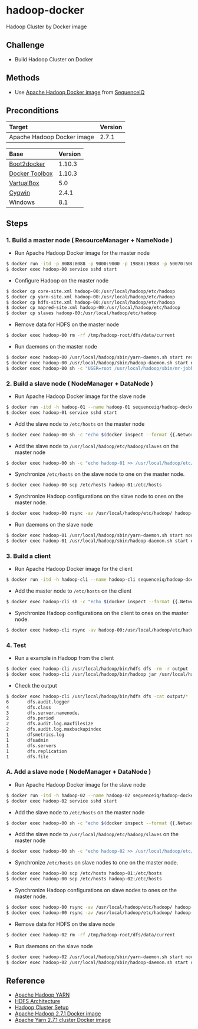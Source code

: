 # hadoop-docker
Hadoop Cluster by Docker image

## Challenge

- Build Hadoop Cluster on Docker

## Methods

- Use [Apache Hadoop Docker image](https://hub.docker.com/r/sequenceiq/hadoop-docker/) from [SequenceIQ](http://sequenceiq.com/)

## Preconditions

|Target|Version|
|:--|:--|
|Apache Hadoop Docker image|2.7.1|

|Base|Version|
|:--|:--|
|[Boot2docker](http://boot2docker.io/)|1.10.3|
|[Docker Toolbox](https://www.docker.com/products/docker-toolbox) |1.10.3|
|[VartualBox](https://www.virtualbox.org/)|5.0|
|[Cygwin](https://www.cygwin.com/)|2.4.1|
|Windows|8.1|

## Steps

### 1. Build a master node ( ResourceManager + NameNode )

- Run Apache Hadoop Docker image for the master node

```bash
$ docker run -itd -p 8088:8088 -p 9000:9000 -p 19888:19888 -p 50070:50070 -h hadoop-00 --name hadoop-00 sequenceiq/hadoop-docker /bin/bash
$ docker exec hadoop-00 service sshd start
```

- Configure Hadoop on the master node

```bash
$ docker cp core-site.xml hadoop-00:/usr/local/hadoop/etc/hadoop
$ docker cp yarn-site.xml hadoop-00:/usr/local/hadoop/etc/hadoop
$ docker cp hdfs-site.xml hadoop-00:/usr/local/hadoop/etc/hadoop
$ docker cp mapred-site.xml hadoop-00:/usr/local/hadoop/etc/hadoop
$ docker cp slaves hadoop-00:/usr/local/hadoop/etc/hadoop
```

- Remove data for HDFS on the master node

```bash
$ docker exec hadoop-00 rm -rf /tmp/hadoop-root/dfs/data/current
```

- Run daemons on the master node

```bash
$ docker exec hadoop-00 /usr/local/hadoop/sbin/yarn-daemon.sh start resourcemanager
$ docker exec hadoop-00 /usr/local/hadoop/sbin/hadoop-daemon.sh start namenode
$ docker exec hadoop-00 sh -c "USER=root /usr/local/hadoop/sbin/mr-jobhistory-daemon.sh start historyserver"
```

### 2. Build a slave node ( NodeManager + DataNode )

- Run Apache Hadoop Docker image for the slave node

```bash
$ docker run -itd -h hadoop-01 --name hadoop-01 sequenceiq/hadoop-docker /bin/bash
$ docker exec hadoop-01 service sshd start
```

- Add the slave node to `/etc/hosts` on the master node

```bash
$ docker exec hadoop-00 sh -c "echo $(docker inspect --format {{.NetworkSettings.IPAddress}} hadoop-01) hadoop-01 >> /etc/hosts"
```

- Add the slave node to `/usr/local/hadoop/etc/hadoop/slaves` on the master node

```bash
$ docker exec hadoop-00 sh -c "echo hadoop-01 >> /usr/local/hadoop/etc/hadoop/slaves"
```

- Synchronize `/etc/hosts` on the slave node to one on the master node.

```bash
$ docker exec hadoop-00 scp /etc/hosts hadoop-01:/etc/hosts
```

- Synchronize Hadoop configurations on the slave node to ones on the master node.

```bash
$ docker exec hadoop-00 rsync -av /usr/local/hadoop/etc/hadoop/ hadoop-01:/usr/local/hadoop/etc/hadoop/
```

- Run daemons on the slave node

```bash
$ docker exec hadoop-01 /usr/local/hadoop/sbin/yarn-daemon.sh start nodemanager
$ docker exec hadoop-01 /usr/local/hadoop/sbin/hadoop-daemon.sh start datanode
```

### 3. Build a client

- Run Apache Hadoop Docker image for the client

```bash
$ docker run -itd -h hadoop-cli --name hadoop-cli sequenceiq/hadoop-docker /bin/bash
```

- Add the master node to `/etc/hosts` on the client

```bash
$ docker exec hadoop-cli sh -c "echo $(docker inspect --format {{.NetworkSettings.IPAddress}} hadoop-00) hadoop-00 >> /etc/hosts"
```

- Synchronize Hadoop configurations on the client to ones on the master node.

```bash
$ docker exec hadoop-cli rsync -av hadoop-00:/usr/local/hadoop/etc/hadoop/ /usr/local/hadoop/etc/hadoop/
```

### 4. Test

- Run a example in Hadoop from the client

```bash
$ docker exec hadoop-cli /usr/local/hadoop/bin/hdfs dfs -rm -r output
$ docker exec hadoop-cli /usr/local/hadoop/bin/hadoop jar /usr/local/hadoop/share/hadoop/mapreduce/hadoop-mapreduce-examples-2.7.0.jar grep input output 'dfs[a-z.]+'
```

- Check the output

```bash
$ docker exec hadoop-cli /usr/local/hadoop/bin/hdfs dfs -cat output/*
6       dfs.audit.logger
4       dfs.class
3       dfs.server.namenode.
2       dfs.period
2       dfs.audit.log.maxfilesize
2       dfs.audit.log.maxbackupindex
1       dfsmetrics.log
1       dfsadmin
1       dfs.servers
1       dfs.replication
1       dfs.file
```

### A. Add a slave node ( NodeManager + DataNode )

- Run Apache Hadoop Docker image for the slave node

```bash
$ docker run -itd -h hadoop-02 --name hadoop-02 sequenceiq/hadoop-docker /bin/bash
$ docker exec hadoop-02 service sshd start
``````

- Add the slave node to `/etc/hosts` on the master node

```bash
$ docker exec hadoop-00 sh -c "echo $(docker inspect --format {{.NetworkSettings.IPAddress}} hadoop-02) hadoop-02 >> /etc/hosts"
```

- Add the slave node to `/usr/local/hadoop/etc/hadoop/slaves` on the master node

```bash
$ docker exec hadoop-00 sh -c "echo hadoop-02 >> /usr/local/hadoop/etc/hadoop/slaves"
```

- Synchronize `/etc/hosts` on slave nodes to one on the master node.

```bash
$ docker exec hadoop-00 scp /etc/hosts hadoop-01:/etc/hosts
$ docker exec hadoop-00 scp /etc/hosts hadoop-02:/etc/hosts
```

- Synchronize Hadoop configurations on slave nodes to ones on the master node.

```bash
$ docker exec hadoop-00 rsync -av /usr/local/hadoop/etc/hadoop/ hadoop-01:/usr/local/hadoop/etc/hadoop/
$ docker exec hadoop-00 rsync -av /usr/local/hadoop/etc/hadoop/ hadoop-02:/usr/local/hadoop/etc/hadoop/
```

- Remove data for HDFS on the slave node

```bash
$ docker exec hadoop-02 rm -rf /tmp/hadoop-root/dfs/data/current
```

- Run daemons on the slave node

```bash
$ docker exec hadoop-02 /usr/local/hadoop/sbin/yarn-daemon.sh start nodemanager
$ docker exec hadoop-02 /usr/local/hadoop/sbin/hadoop-daemon.sh start datanode
```

## Reference

- [Apache Hadoop YARN](https://hadoop.apache.org/docs/current/hadoop-yarn/hadoop-yarn-site/YARN.html)
- [HDFS Architecture](https://hadoop.apache.org/docs/current/hadoop-project-dist/hadoop-hdfs/HdfsDesign.html)
- [Hadoop Cluster Setup](https://hadoop.apache.org/docs/current/hadoop-project-dist/hadoop-common/ClusterSetup.html)
- [Apache Hadoop 2.7.1 Docker image](https://github.com/sequenceiq/hadoop-docker)
- [Apache Yarn 2.7.1 cluster Docker image](https://github.com/lresende/docker-yarn-cluster)


